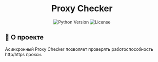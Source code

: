 <div align="center">

# Proxy Checker

<p>
  <img src="https://img.shields.io/badge/Python-3.7+-blue.svg" alt="Python Version">
  <img src="https://img.shields.io/badge/License-MIT-green.svg" alt="License">
</p>

</div>

## 📌 О проекте

Асинхронный Proxy Checker позволяет проверять работоспособность http/https прокси.
